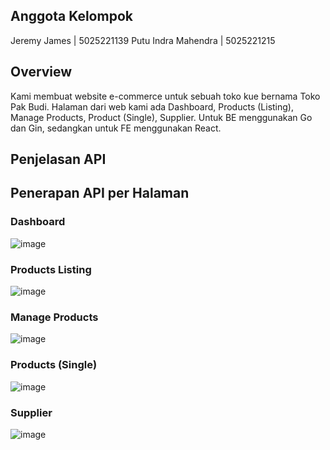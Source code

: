 ## Anggota Kelompok
Jeremy James | 5025221139
Putu Indra Mahendra | 5025221215

## Overview
Kami membuat website e-commerce untuk sebuah toko kue bernama Toko Pak Budi. Halaman dari web kami ada Dashboard, Products (Listing), Manage Products, Product (Single),  Supplier. Untuk BE menggunakan Go dan Gin, sedangkan untuk FE menggunakan React.

## Penjelasan API

## Penerapan API per Halaman
### Dashboard
![image](https://github.com/user-attachments/assets/11e0d50f-d903-4488-aeb0-7ac75bb910d7)

### Products Listing
![image](https://github.com/user-attachments/assets/62b4a087-976c-475b-a850-f4127aad3f18)

### Manage Products
![image](https://github.com/user-attachments/assets/25b6a1f8-fddd-4a78-8b91-beed3dcae91d)

### Products (Single)
![image](https://github.com/user-attachments/assets/a1155710-076a-4c2a-89f4-a15cb957446e)

### Supplier
![image](https://github.com/user-attachments/assets/4a3fff0f-33a9-4490-a7c4-2d3e3f272d1c)

